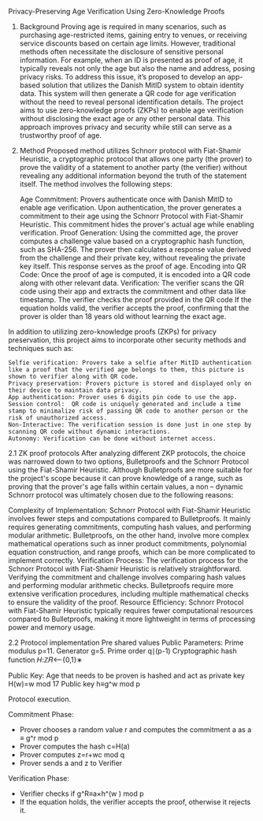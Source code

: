 Privacy-Preserving Age Verification Using Zero-Knowledge Proofs


1. Background
Proving age is required in many scenarios, such as purchasing age-restricted items, gaining entry to venues, or receiving service discounts based on certain age limits. However, traditional methods often necessitate the disclosure of sensitive personal information. For example, when an ID is presented as proof of age, it typically reveals not only the age but also the name and address, posing privacy risks. To address this issue, it’s proposed to develop an app-based solution that utilizes the Danish MitID system to obtain identity data. This system will then generate a QR code for age verification without the need to reveal personal identification details. The project  aims to use zero-knowledge proofs (ZKPs) to enable age verification without disclosing the exact age or any other personal data. This approach improves privacy and security while still can serve as a trustworthy proof of age.

2. Method
Proposed method utilizes Schnorr protocol with Fiat-Shamir Heuristic, a cryptographic protocol that allows one party (the prover) to prove the validity of a statement to another party (the verifier) without revealing any additional information beyond the truth of the statement itself. The method involves the following steps:

	Age Commitment:
	Provers authenticate once with Danish MitID to enable age verification.
	Upon authentication, the prover generates a commitment to their age using the Schnorr Protocol with Fiat-Shamir Heuristic. This commitment hides the prover's actual age while enabling verification.
	Proof Generation:
	Using the committed age, the prover computes a challenge value based on a cryptographic hash function, such as SHA-256.
	The prover then calculates a response value derived from the challenge and their private key, without revealing the private key itself. This response serves as the proof of age.
	Encoding into QR Code:
	Once the proof of age is computed, it is encoded into a QR code along with other relevant data. 
	Verification:
	The verifier scans the QR code using their app and extracts the commitment and other data like timestamp.
	The verifier checks the proof  provided in the QR code 
	If the equation holds valid, the verifier accepts the proof, confirming that the prover is older than 18 years old without learning the exact age.


In addition to utilizing zero-knowledge proofs (ZKPs) for privacy preservation, this project aims to incorporate other security methods and techniques such as:

	Selfie verification: Provers take a selfie after MitID authentication like a proof that the verified age belongs to them, this picture is shown to verifier along with QR code.
	Privacy preservation: Provers picture is stored and displayed only on their device to maintain data privacy.
	App authentication: Prover uses 6 digits pin code to use the app.
	Session control:  QR code is uniquely generated and include a time stamp to minimalize risk of passing QR code to another person or the risk of unauthorized access.
	Non-Interactive: The verification session is done just in one step by scanning QR code without dynamic interactions.
	Autonomy: Verification can be done without internet access.




2.1 ZK proof protocols
After analyzing different ZKP protocols, the choice was narrowed down to two options, Bulletproofs and the Schnorr Protocol using the Fiat-Shamir Heuristic. Although Bulletproofs are more suitable for the project's scope because it can prove knowledge of a range, such as proving that the prover's age falls within certain values, a non – dynamic Schnorr protocol was ultimately chosen due to the following reasons:

Complexity of Implementation:
	Schnorr Protocol with Fiat-Shamir Heuristic involves fewer steps and computations compared to Bulletproofs. It mainly requires generating commitments, computing hash values, and performing modular arithmetic.
	Bulletproofs, on the other hand, involve more complex mathematical operations such as inner product commitments, polynomial equation construction, and range proofs, which can be more complicated to implement correctly.
Verification Process:
	The verification process for the Schnorr Protocol with Fiat-Shamir Heuristic is relatively straightforward. Verifying the commitment and challenge involves comparing hash values and performing modular arithmetic checks.
	Bulletproofs require more extensive verification procedures, including multiple mathematical checks to ensure the validity of the proof.
Resource Efficiency:
	Schnorr Protocol with Fiat-Shamir Heuristic typically requires fewer computational resources compared to Bulletproofs, making it more lightweight in terms of processing power and memory usage.





2.2 Protocol implementation
Pre shared values 
	Public Parameters:
	Prime modulus p=11.
	Generator g=5.
	Prime order q∣(p-1)
	Cryptographic hash function 𝐻:ℤ𝑅⟵{0,1}∗ 



Public Key:
	Age that needs to be proven is hashed and act as private key
	H(w)=w mod 17
	Public key  h≡g^w  mod p  

Protocol execution.

Commitment Phase:
  - Prover chooses a random value r and computes the commitment a as a ≡ g^r mod p
  - Prover computes the hash c=H(a)
  - Prover computes  z=r+wc mod q
  - Prover sends a and z  to Verifier

Verification Phase:
- Verifier checks if g^R≡a×h^(w  ) mod p
- If the equation holds, the verifier accepts the proof, otherwise it rejects it.


	

